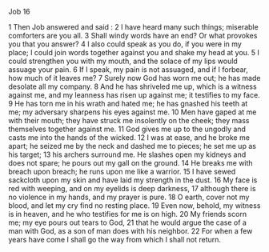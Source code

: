 Job 16

1	Then Job answered and said :
2	I have heard many such things; miserable comforters are you all.
3	Shall windy words have an end? Or what provokes you that you answer?
4	I also could speak as you do, if you were in my place; I could join words together against you and shake my head at you.
5	I could strengthen you with my mouth, and the solace of my lips would assuage your pain.
6	If I speak, my pain is not assuaged, and if I forbear, how much of it leaves me?
7	Surely now God has worn me out; he has made desolate all my company.
8	And he has shriveled me up, which is a witness against me, and my leanness has risen up against me; it testifies to my face.
9	He has torn me in his wrath and hated me; he has gnashed his teeth at me; my adversary sharpens his eyes against me.
10	Men have gaped at me with their mouth; they have struck me insolently on the cheek; they mass themselves together against me.
11	God gives me up to the ungodly and casts me into the hands of the wicked.
12	I was at ease, and he broke me apart; he seized me by the neck and dashed me to pieces; he set me up as his target;
13	his archers surround me. He slashes open my kidneys and does not spare; he pours out my gall on the ground.
14	He breaks me with breach upon breach; he runs upon me like a warrior.
15	I have sewed sackcloth upon my skin and have laid my strength in the dust.
16	My face is red with weeping, and on my eyelids is deep darkness,
17	although there is no violence in my hands, and my prayer is pure.
18	O earth, cover not my blood, and let my cry find no resting place.
19	Even now, behold, my witness is in heaven, and he who testifies for me is on high.
20	My friends scorn me; my eye pours out tears to God,
21	that he would argue the case of a man with God, as a son of man does with his neighbor.
22	For when a few years have come I shall go the way from which I shall not return.

